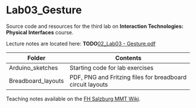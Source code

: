 # Lab03_Gesture

Source code and resources for the third lab on **Interaction Technologies: Physical Interfaces** course.

Lecture notes are located here: **TODO**[02_Lab03 - Gesture.pdf](xxx)

| Folder | Contents
| --- | --- |
| Arduino_sketches | Starting code for lab exercises |
| Breadboard_layouts | PDF, PNG and Fritzing files for breadboard circuit layouts |

Teaching notes available on the [FH Salzburg MMT Wiki](https://wiki.mediacube.at/wiki/index.php?title=Interaction_Approaches_and_Technologies_-_SS_2020).